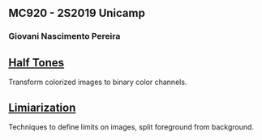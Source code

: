 ## MC920 - 2S2019 Unicamp
### Giovani Nascimento Pereira

## [Half Tones](https://github.com/giovaninppc/MC920/tree/master/half_tones)
Transform colorized images to binary color channels.

## [Limiarization](https://github.com/giovaninppc/MC920/tree/master/limiarization)
Techniques to define limits on images, split foreground from background.
